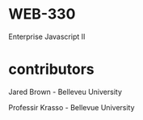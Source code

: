 # WEB-330
Enterprise Javascript II
# contributors
Jared Brown - Belleveu University

Professir Krasso - Bellevue University
